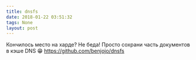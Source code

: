 ```yaml
---
title: dnsfs
date: 2018-01-22 03:51:32
tags: None
layout: post
---
```


Кончилось место на харде? Не беда! Просто сохрани часть документов в кэше DNS 😁
<https://github.com/benjojo/dnsfs>
